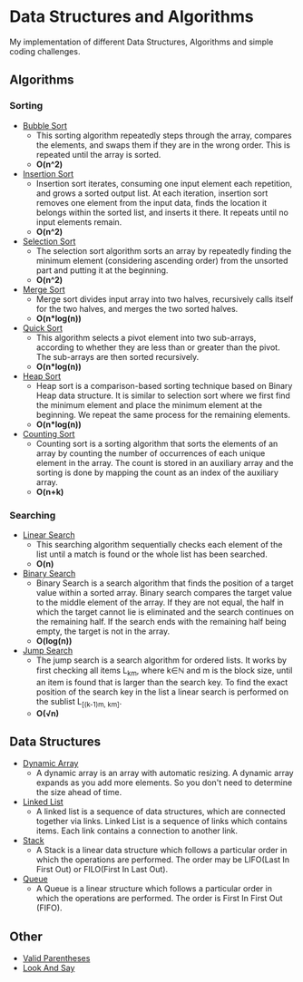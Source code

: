 # Data Structures and Algorithms
My implementation of different Data Structures, Algorithms and simple coding challenges.

## Algorithms

### Sorting

- [Bubble Sort](https://github.com/0l1v3rr/algorithms/blob/master/src/main/java/com/oliverr/algorithms/sorting/BubbleSort.java)
  - This sorting algorithm repeatedly steps through the array, compares the elements, and swaps them if they are in the wrong order. This is repeated until the array is sorted.
  - **O(n^2)**
- [Insertion Sort](https://github.com/0l1v3rr/algorithms/blob/master/src/main/java/com/oliverr/algorithms/sorting/InsertionSort.java)
  - Insertion sort iterates, consuming one input element each repetition, and grows a sorted output list. At each iteration, insertion sort removes one element from the input data, finds the location it belongs within the sorted list, and inserts it there. It repeats until no input elements remain.
  - **O(n^2)**
- [Selection Sort](https://github.com/0l1v3rr/algorithms/blob/master/src/main/java/com/oliverr/algorithms/sorting/SelectionSort.java)
  - The selection sort algorithm sorts an array by repeatedly finding the minimum element (considering ascending order) from the unsorted part and putting it at the beginning.
  - **O(n^2)**
- [Merge Sort](https://github.com/0l1v3rr/algorithms/blob/master/src/main/java/com/oliverr/algorithms/sorting/MergeSort.java)
  - Merge sort divides input array into two halves, recursively calls itself for the two halves, and merges the two sorted halves.
  - **O(n*log(n))**
- [Quick Sort](https://github.com/0l1v3rr/algorithms/blob/master/src/main/java/com/oliverr/algorithms/sorting/QuickSort.java)
  - This algorithm selects a pivot element into two sub-arrays, according to whether they are less than or greater than the pivot. The sub-arrays are then sorted recursively.
  - **O(n*log(n))**
- [Heap Sort](https://github.com/0l1v3rr/algorithms/blob/master/src/main/java/com/oliverr/algorithms/sorting/HeapSort.java)
  - Heap sort is a comparison-based sorting technique based on Binary Heap data structure. It is similar to selection sort where we first find the minimum element and place the minimum element at the beginning. We repeat the same process for the remaining elements.
  - **O(n*log(n))**
- [Counting Sort](https://github.com/0l1v3rr/algorithms/blob/master/src/main/java/com/oliverr/algorithms/sorting/CountingSort.java)
  - Counting sort is a sorting algorithm that sorts the elements of an array by counting the number of occurrences of each unique element in the array. The count is stored in an auxiliary array and the sorting is done by mapping the count as an index of the auxiliary array.
  - **O(n+k)**

### Searching

- [Linear Search](https://github.com/0l1v3rr/algorithms/blob/master/src/main/java/com/oliverr/algorithms/searching/LinearSearch.java)
  -  This searching algorithm sequentially checks each element of the list until a match is found or the whole list has been searched.
  - **O(n)**
- [Binary Search](https://github.com/0l1v3rr/algorithms/blob/master/src/main/java/com/oliverr/algorithms/searching/BinarySearch.java)
  - Binary Search is a search algorithm that finds the position of a target value within a sorted array. Binary search compares the target value to the middle element of the array. If they are not equal, the half in which the target cannot lie is eliminated and the search continues on the remaining half. If the search ends with the remaining half being empty, the target is not in the array.
  - **O(log(n))**
- [Jump Search](https://github.com/0l1v3rr/algorithms/blob/master/src/main/java/com/oliverr/algorithms/searching/JumpSearch.java)
  - The jump search is a search algorithm for ordered lists. It works by first checking all items L<sub>km</sub>, where k∈ℕ  and m is the block size, until an item is found that is larger than the search key. To find the exact position of the search key in the list a linear search is performed on the sublist L<sub>[(k-1)m, km]</sub>.
  - **O(√n)**

## Data Structures
- [Dynamic Array](https://github.com/0l1v3rr/algorithms/blob/master/src/main/java/com/oliverr/algorithms/datastructures/ArrayList.java)
  - A dynamic array is an array with automatic resizing. A dynamic array expands as you add more elements. So you don't need to determine the size ahead of time.
- [Linked List](https://github.com/0l1v3rr/algorithms/blob/master/src/main/java/com/oliverr/algorithms/datastructures/LinkedList.java)
  - A linked list is a sequence of data structures, which are connected together via links. Linked List is a sequence of links which contains items. Each link contains a connection to another link.
- [Stack](https://github.com/0l1v3rr/algorithms/blob/master/src/main/java/com/oliverr/algorithms/datastructures/Stack.java)
  - A Stack is a linear data structure which follows a particular order in which the operations are performed. The order may be LIFO(Last In First Out) or FILO(First In Last Out).
- [Queue](https://github.com/0l1v3rr/algorithms/blob/master/src/main/java/com/oliverr/algorithms/datastructures/Queue.java)
  - A Queue is a linear structure which follows a particular order in which the operations are performed. The order is First In First Out (FIFO).

## Other
- [Valid Parentheses](https://github.com/0l1v3rr/algorithms/blob/master/src/main/java/com/oliverr/algorithms/other/ValidParentheses.java)
- [Look And Say](https://github.com/0l1v3rr/algorithms/blob/master/src/main/java/com/oliverr/algorithms/other/LookAndSay.java)